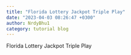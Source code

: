 ```yaml
---
title: "Florida Lottery Jackpot Triple Play"
date: "2023-04-03 08:26:47 +0300"
author: NrdyBhu1
category: tutorial blog
---
```

Florida Lottery Jackpot Triple Play
